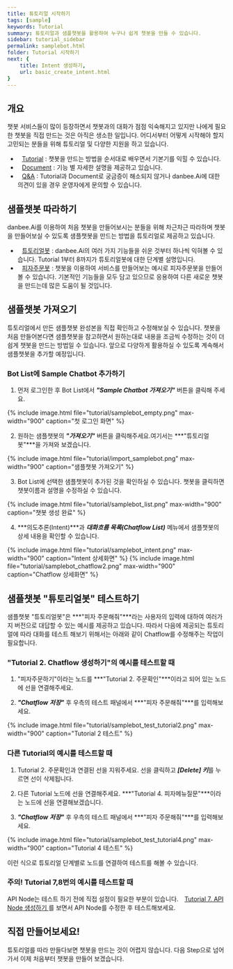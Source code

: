 ```yaml
---
title: 튜토리얼 시작하기
tags: [sample]
keywords: Tutorial
summary: 튜토리얼과 샘플챗봇을 활용하여 누구나 쉽게 챗봇을 만들 수 있습니다.
sidebar: tutorial_sidebar
permalink: samplebot.html
folder: Tutorial 시작하기
next: {
    title: Intent 생성하기,
    url: basic_create_intent.html
}
---
```


## 개요

챗봇 서비스들이 많이 등장하면서 챗봇과의 대화가 점점 익숙해지고 있지만 나에게 필요한 챗봇을 직접 만드는 것은 아직은 생소한 일입니다. 어디서부터 어떻게 시작해야 할지 고민되는 분들을 위해 튜토리얼 및 다양한 지원을 하고 있습니다.
- <span style="color:#f69023;"><i class="fa fa-external-link-square" aria-hidden="true" style="margin: 0px 5px"></i>[Tutorial](/samplebot.html)</span> : 챗봇을 만드는 방법을 순서대로 배우면서 기본기를 익힐 수 있습니다.
- <span style="color:#f69023;"><i class="fa fa-external-link-square" aria-hidden="true" style="margin: 0px 5px"></i>[Document](/index.html)</span> : 기능 별 자세한 설명을 제공하고 있습니다.
- <span style="color:#f69023;"><i class="fa fa-external-link-square" aria-hidden="true" style="margin: 0px 5px"></i>[Q&A](https://danbee.ai/platform/#/qnaboard/list)</span> : Tutorial과 Document로 궁금증이 해소되지 않거나 danbee.Ai에 대한 의견이 있을 경우 운영자에게 문의할 수 있습니다.

## 샘플챗봇 따라하기

danbee.Ai를 이용하여 처음 챗봇을 만들어보시는 분들을 위해 차근차근 따라하며 챗봇을 만들어보실 수 있도록 샘플챗봇을 만드는 방법을 튜토리얼로 제공하고 있습니다.

- <span style="color:#f69023;"><i class="fa fa-external-link-square" aria-hidden="true" style="margin: 0px 5px"></i>[튜토리얼봇](/basic_create_intent.html)</span> : danbee.Ai의 여러 가지 기능들을 쉬운 것부터 하나씩 익혀볼 수 있습니다. Tutorial 1부터 8까지가 튜토리얼봇에 대한 단계별 설명입니다.
- <span style="color:#f69023;"><i class="fa fa-external-link-square" aria-hidden="true" style="margin: 0px 5px"></i>[피자주문봇](/basic_create_intent.html)</span> : 챗봇을 이용하여 서비스를 만들어보는 예시로 피자주문봇을 만들어볼 수 있습니다. 기본적인 기능들을 모두 담고 있으므로 응용하여 다른 새로운 챗봇을 만드는데 많은 도움이 될 것입니다.

## 샘플챗봇 가져오기
튜토리얼에서 만든 샘플챗봇 완성본을 직접 확인하고 수정해보실 수 있습니다. 챗봇을 처음 만들어본다면 샘플챗봇을 참고하면서 원하는대로 내용을 조금씩 수정하는 것이 더 쉽게 챗봇을 만드는 방법일 수 있습니다. 앞으로 다양하게 활용하실 수 있도록 계속해서 샘플챗봇을 추가할 예정입니다.

### Bot List에 Sample Chatbot 추가하기
1) 먼저 로그인한 후 Bot List에서 ***"Sample Chatbot 가져오기"*** 버튼을 클릭해 주세요.

{% include image.html file="tutorial/samplebot_empty.png" max-width="900" caption="첫 로그인 화면" %}

2) 원하는 샘플챗봇의 ***"가져오기"*** 버튼을 클릭해주세요.여기서는 ***"튜토리얼봇"***을 가져와 보겠습니다.

{% include image.html file="tutorial/import_samplebot.png" max-width="900" caption="샘플챗봇 가져오기" %}

3) Bot List에 선택한 샘플챗봇이 추가된 것을 확인하실 수 있습니다. 챗봇을 클릭하면 챗봇이름과 설명을 수정하실 수 있습니다.

{% include image.html file="tutorial/samplebot_list.png" max-width="900" caption="챗봇 생성 완료" %}

4) ***의도추론(Intent)***과 ***대화흐름 목록(Chatflow List)*** 메뉴에서 샘플챗봇의 상세 내용을 확인할 수 있습니다.

{% include image.html file="tutorial/samplebot_intent.png" max-width="900" caption="Intent 상세화면" %}
{% include image.html file="tutorial/samplebot_chatflow2.png" max-width="900" caption="Chatflow 상세화면" %}

## 샘플챗봇 "튜토리얼봇" 테스트하기
샘플챗봇 "튜토리얼봇"은 ***"피자 주문해줘"***라는 사용자의 입력에 대하여 여러가지 버전으로 대답할 수 있는 예시를 제공하고 있습니다. 따라서 다음에 제공되는 튜토리얼에 따라 대화를 테스트 해보기 위해서는 아래와 같이 Chatflow를 수정해주는 작업이 필요합니다.

### "Tutorial 2. Chatflow 생성하기"의 예시를 테스트할 때
1) "피자주문하기"이라는 노드를 ***"Tutorial 2. 주문확인"***이라고 되어 있는 노드에 선을 연결해주세요.

2) ***"Chatflow 저장"*** 후 우측의 테스트 패널에서 ***"피자 주문해줘"***를 입력해보세요.

{% include image.html file="tutorial/samplebot_test_tutorial2.png" max-width="900" caption="Tutorial 2 테스트" %}

### 다른 Tutorial의 예시를 테스트할 때
1) Tutorial 2. 주문확인과 연결된 선을 지워주세요. 선을 클릭하고 ***[Delete] 키***를 누르면 선이 삭제됩니다. 

2) 다른 Tutorial 노드에 선을 연결해주세요. ***"Tutorial 4. 피자메뉴질문"***이라는 노드에 선을 연결해보겠습니다.

3) ***"Chatflow 저장"*** 후 우측의 테스트 패널에서 ***"피자 주문해줘"***를 입력해보세요.

{% include image.html file="tutorial/samplebot_test_tutorial4.png" max-width="900" caption="Tutorial 4 테스트" %}

이런 식으로 튜토리얼 단계별로 노드를 연결하여 테스트를 해볼 수 있습니다.

### 주의! Tutorial 7,8번의 예시를 테스트할 때
API Node는 테스트 하기 전에 직접 설정이 필요한 부분이 있습니다. <span style="color:#f69023;"><i class="fa fa-external-link-square" aria-hidden="true" style="margin: 0px 5px"></i>[Tutorial 7. API Node 생성하기 ](/basic_api_node.html)</span>를 보면서 API Node를 수정한 후 테스트해보세요.

## 직접 만들어보세요!
튜토리얼를 따라 만들다보면 챗봇을 만드는 것이 어렵지 않습니다. 다음 Step으로 넘어가서 이제 처음부터 챗봇을 만들어 보겠습니다.